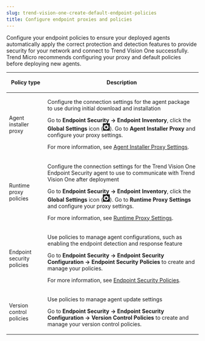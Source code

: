 ```yaml
---
slug: trend-vision-one-create-default-endpoint-policies
title: Configure endpoint proxies and policies
---
```


Configure your endpoint policies to ensure your deployed agents automatically apply the correct protection and detection features to provide security for your network and connect to Trend Vision One successfully. Trend Micro recommends configuring your proxy and default policies before deploying new agents.

<table>
<colgroup>
<col style="width: 20%" />
<col style="width: 80%" />
</colgroup>
<thead>
<tr>
<th><p>Policy type</p></th>
<th><p>Description</p></th>
</tr>
</thead>
<tbody>
<tr>
<td><p>Agent installer proxy</p></td>
<td><p>Configure the connection settings for the agent package to use during initial download and installation</p>
<p>Go to <strong>Endpoint Security → Endpoint Inventory</strong>, click the <strong>Global Settings</strong> icon (<img src="./images/eiDefaultGlobalIcon=20230614094040.webp" />). Go to <strong>Agent Installer Proxy</strong> and configure your proxy settings.</p>
<p>For more information, see <a href="trend-vision-one-agent-installer-proxy-settings">Agent Installer Proxy Settings</a>.</p></td>
</tr>
<tr>
<td><p>Runtime proxy policies</p></td>
<td><p>Configure the connection settings for the Trend Vision One Endpoint Security agent to use to communicate with Trend Vision One after deployment</p>
<p>Go to <strong>Endpoint Security → Endpoint Inventory</strong>, click the <strong>Global Settings</strong> icon (<img src="./images/eiDefaultGlobalIcon=20230614094040.webp" />). Go to <strong>Runtime Proxy Settings</strong> and configure your proxy settings.</p>
<p>For more information, see <a href="trend-vision-one-runtime-proxy-settings">Runtime Proxy Settings</a>.</p></td>
</tr>
<tr>
<td><p>Endpoint security policies</p></td>
<td><p>Use policies to manage agent configurations, such as enabling the endpoint detection and response feature</p>
<p>Go to <strong>Endpoint Security → Endpoint Security Configuration → Endpoint Security Policies</strong> to create and manage your policies.</p>
<p>For more information, see <a href="trend-vision-one-sensor-settings-policies">Endpoint Security Policies</a>.</p></td>
</tr>
<tr>
<td><p>Version control policies</p></td>
<td><p>Use policies to manage agent update settings</p>
<p>Go to <strong>Endpoint Security → Endpoint Security Configuration → Version Control Policies</strong> to create and manage your version control policies.</p></td>
</tr>
</tbody>
</table>
